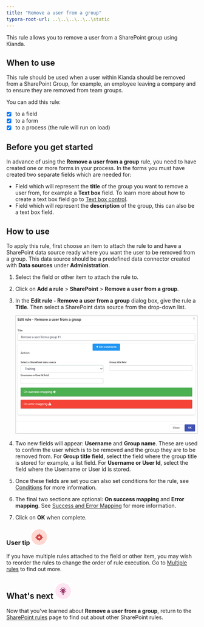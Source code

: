 ```yaml
---
title: "Remove a user from a group"
typora-root-url: ..\..\..\..\..\static
---
```


This rule allows you to remove a user from a SharePoint group using Kianda.

## When to use

This rule should be used when a user within Kianda should be removed from a SharePoint Group, for example, an employee leaving a company and to ensure they are removed from team groups.

You can add this rule:

- [x] to a field
- [x] to a form 
- [x] to a process (the rule will run on load)

## Before you get started

In advance of using the **Remove a user from a group** rule, you need to have created one or more forms in your process. In the forms you must have created two separate fields which are needed for:

- Field which will represent the **title** of the group you want to remove a user from, for example a **Text box** field. To learn more about how to create a text box field go to [Text box control](/docs/platform/controls/input/textbox/).
- Field which will represent the **description** of the group, this can also be a text box field.

## How to use

To apply this rule, first choose an item to attach the rule to and have a SharePoint data source ready where you want the user to be removed from a group. This data source should be a predefined data connector created with **Data sources** under **Administration**. 

1. Select the field or other item to attach the rule to.

2. Click on **Add a rule** > **SharePoint** > **Remove a user from a group**.

3. In the **Edit rule - Remove a user from a group** dialog box, give the rule a **Title**. Then select a SharePoint data source from the drop-down list.

    ![Remove a user from a group dialog box](/images/remove-user-group-rule.jpg)

4. Two new fields will appear: **Username** and **Group name**. These are used to confirm the user which is to be removed and the group they are to be removed from. 
   For **Group title** **field**, select the field where the group title is stored for example, a list field.
   For **Username or User Id**, select the field where the Username or User id is stored.

5. Once these fields are set you can also set conditions for the rule, see [Conditions](/docs/platform/rules/general/add-conditions/) for more information. 

6. The final two sections are optional: **On success mapping** and **Error mapping**. See [Success and Error Mapping](/docs/platform/rules/general/success-error-mapping/) for more information. 

7. Click on **OK** when complete.

   

### User tip ![Target icon](/images/05.png) ###

If you have multiple rules attached to the field or other item, you may wish to reorder the rules to change the order of rule execution. Go to [Multiple rules](/docs/platform/rules/general/multiple-rules/)  to find out more. 



## What's next  ![Idea icon](/images/18.png) ##

Now that you've learned about **Remove a user from a group**, return to the [SharePoint rules](/docs/platform/rules/sharepoint/) page to find out about other SharePoint rules. 

   

   

   

